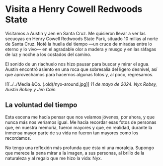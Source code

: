 # Visita a Henry Cowell Redwoods State

Visitamos a Austin y Jen en Santa Cruz. Me quisieron llevar a ver las secuoyas en Henry Cowell Redwoods State Park, situado 10 millas al norte de Santa Cruz. Noté la huella del tiempo —un cruce de miradas entre lo eterno y lo vivo— en el agradable olor a madera y musgo y en las ráfagas de luz y noche a los costados del camino.

El sonido de un riachuelo nos hizo pausar para buscar y mirar el agua. Austin encontró asiento en una roca que sobresalía del ligero desnivel, así que aprovechamos para hacernos algunas fotos y, al poco, regresamos.

![[../../Media &Co. (.old)/nyx-around.jpg]]
_11 de mayo de 2024. Nyx Robey, Austin Robey y Jen Cain._
## La voluntad del tiempo

Esta escena me hacía pensar que nos veíamos jóvenes, por ahora, y que nunca más nos veríamos igual. Me hacía recordar esas fotos de personas que, en nuestra memoria, fueron mayores y que, en realidad, durante la inmensa mayor parte de su vida no fueron tan mayores como los recordamos.

No tengo una reflexión más profunda que ésta ni una moraleja. Supongo que merece la pena mirar a la imagen, a sus personas, al brillo de la naturaleza y al regalo que me hizo la vida: Nyx.

